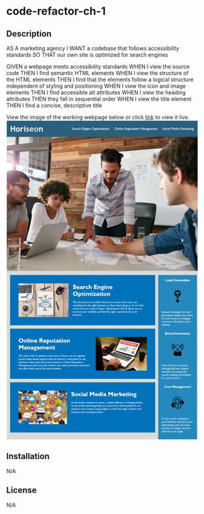 # code-refactor-ch-1

## Description
AS A marketing agency
I WANT a codebase that follows accessibility standards
SO THAT our own site is optimized for search engines

GIVEN a webpage meets accessibility standards
WHEN I view the source code
THEN I find semantic HTML elements
WHEN I view the structure of the HTML elements
THEN I find that the elements follow a logical structure independent of styling and positioning
WHEN I view the icon and image elements
THEN I find accessible alt attributes
WHEN I view the heading attributes
THEN they fall in sequential order
WHEN I view the title element
THEN I find a concise, descriptive title

View the image of the working webpage below or click [link](index.html) to view it live.
![](assets/images/appscreenshot.png)



## Installation
N/A

## License
N/A